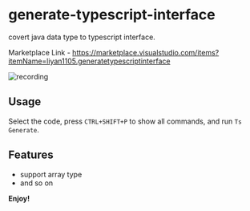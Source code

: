 # generate-typescript-interface

covert java data type to typescript interface.

Marketplace Link - https://marketplace.visualstudio.com/items?itemName=liyan1105.generatetypescriptinterface

![recording](https://user-images.githubusercontent.com/41133584/71648821-2a5d3900-2d44-11ea-9b7e-18af2a47a9c3.gif)

## Usage

Select the code, press `CTRL+SHIFT+P` to show all commands, and run `Ts Generate`.

## Features

- support array type
- and so on

**Enjoy!**
